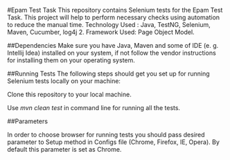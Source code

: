 #Epam Test Task
This repository contains Selenium tests for the Epam Test Task. This project will help to perform necessary checks using automation to reduce the manual time.
Technology Used : Java, TestNG, Selenium, Maven, Cucumber, log4j 2.
Framework Used: Page Object Model.

##Dependencies
Make sure you have Java, Maven and some of IDE (e. g. Intellij Idea) installed on your system, if not follow the vendor instructions for installing them on your operating system.

##Running Tests
The following steps should get you set up for running Selenium tests locally on your machine:

Clone this repository to your local machine.

Use *mvn clean test* in command line for running all the tests.


##Parameters

In order to choose browser for running tests you should pass desired parameter to Setup method in Configs file (Chrome, Firefox, IE, Opera). By default this parameter is set as Chrome.

